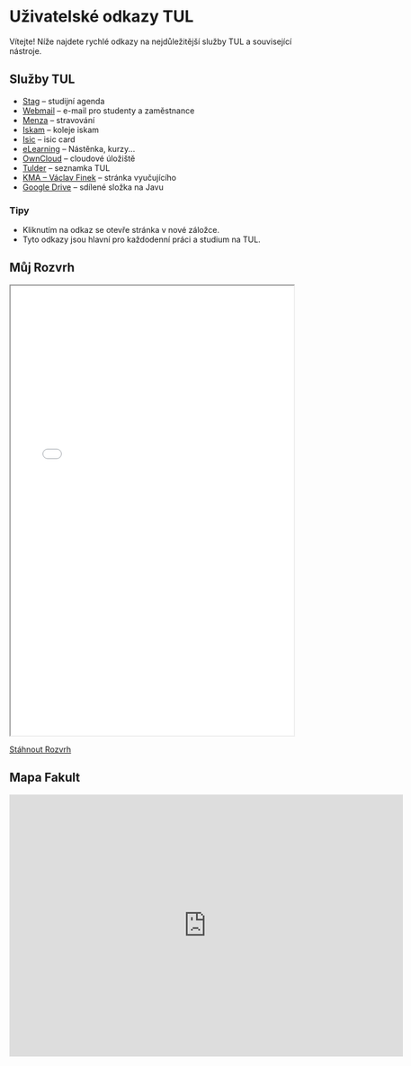 # Uživatelské odkazy TUL

Vítejte! Níže najdete rychlé odkazy na nejdůležitější služby TUL a související nástroje.

## Služby TUL

- [Stag](https://stag.tul.cz/) – studijní agenda
- [Webmail](https://webmail.tul.cz/) – e-mail pro studenty a zaměstnance
- [Menza](https://menza.tul.cz/) – stravování
- [Iskam](https://iskam.tul.cz/) – koleje iskam
- [Isic](https://cards.tul.cz/) – isic card
- [eLearning](https://elearning.tul.cz/) – Nástěnka, kurzy...
- [OwnCloud](https://owncloud.cesnet.cz/) – cloudové úložiště
- [Tulder](https://tulder.mti.tul.cz/) – seznamka TUL
- [KMA – Václav Finek](https://kma.fp.tul.cz/department/members/vaclav-finek?view=article&id=48:finek-matematika123&catid=11:cat-edu-subjects) – stránka vyučujícího
- [Google Drive](https://drive.google.com/drive/u/1/folders/1OLXD6Pv7yCEm5o8g2aW8sDcLoXH-jVgZ) – sdílené složka na Javu

### Tipy

- Kliknutím na odkaz se otevře stránka v nové záložce.
- Tyto odkazy jsou hlavní pro každodenní práci a studium na TUL.

## Můj Rozvrh

<iframe src="rozvrh_student.pdf" width="100%" height="800px"></iframe>

[Stáhnout Rozvrh](rozvrh_student.pdf)

## Mapa Fakult

<iframe style="border:none" src="https://mapy.com/s/hehomumume" width="700" height="466" frameborder="0"></iframe>
